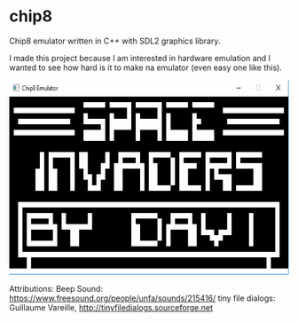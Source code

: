 # chip8
Chip8 emulator written in C++ with SDL2 graphics library.

I made this project because I am interested in hardware emulation and
I wanted to see how hard is it to make na emulator (even easy one like this).

<img src="invadersDemo.gif" alt="Chip8 Emulator - Space Invaders Demo" height="351" width="641" />


Attributions:
Beep Sound: https://www.freesound.org/people/unfa/sounds/215416/
tiny file dialogs: Guillaume Vareille, http://tinyfiledialogs.sourceforge.net
